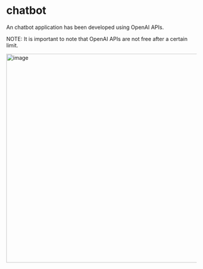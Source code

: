 # chatbot

An chatbot application has been developed using OpenAI APIs.

NOTE: It is important to note that OpenAI APIs are not free after a certain limit.

<img width="554" alt="image" src="https://github.com/nursematurhan/chatbot/assets/94144190/62d71bbb-bbfd-4d4f-a9ba-53cf2b62a30d">
